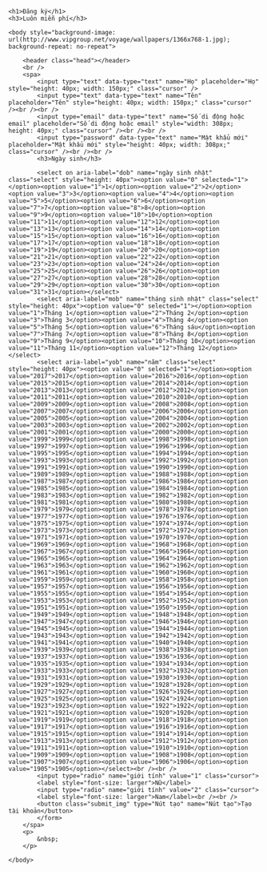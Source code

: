 
<html>
<head>
    <title>Trang đăng kí của Facebook</title>
</head>
<body>

    <h1>Đăng ký</h1>
    <h3>Luôn miễn phí</h3>

    <body style="background-image: url(http://www.vipgroup.net/voyage/wallpapers/1366x768-1.jpg); background-repeat: no-repeat">

        <header class="head"></header>
        <br />
        <spa>
            <input type="text" data-type="text" name="Họ" placeholder="Họ" style="height: 40px; width: 150px;" class="cursor" />
            <input type="text" data-type="text" name="Tên" placeholder="Tên" style="height: 40px; width: 150px;" class="cursor" /><br /><br />
            <input type="email" data-type="text" name="Số di động hoặc email" placeholder="Số di động hoặc email" style="width: 308px; height: 40px;" class="cursor" /><br /><br />
            <input type="password" data-type="text" name="Mật khẩu mới" placeholder="Mật khẩu mới" style="height: 40px; width: 308px;" class="cursor" /><br /><br />
            <h3>Ngày sinh</h3>

            <select on aria-label="dob" name="ngày sinh nhật" class="select" style="height: 40px"><option value="0" selected="1"></option><option value="1">1</option><option value="2">2</option><option value="3">3</option><option value="4">4</option><option value="5">5</option><option value="6">6</option><option value="7">7</option><option value="8">8</option><option value="9">9</option><option value="10">10</option><option value="11">11</option><option value="12">12</option><option value="13">13</option><option value="14">14</option><option value="15">15</option><option value="16">16</option><option value="17">17</option><option value="18">18</option><option value="19">19</option><option value="20">20</option><option value="21">21</option><option value="22">22</option><option value="23">23</option><option value="24">24</option><option value="25">25</option><option value="26">26</option><option value="27">27</option><option value="28">28</option><option value="29">29</option><option value="30">30</option><option value="31">31</option></select>
            <select aria-label="mob" name="tháng sinh nhật" class="select" style="height: 40px"><option value="0" selected="1"></option><option value="1">Tháng 1</option><option value="2">Tháng 2</option><option value="3">Tháng 3</option><option value="4">Tháng 4</option><option value="5">Tháng 5</option><option value="6">Tháng sáu</option><option value="7">Tháng 7</option><option value="8">Tháng 8</option><option value="9">Tháng 9</option><option value="10">Tháng 10</option><option value="11">Tháng 11</option><option value="12">Tháng 12</option></select>
            <select aria-label="yob" name="năm" class="select" style="height: 40px"><option value="0" selected="1"></option><option value="2017">2017</option><option value="2016">2016</option><option value="2015">2015</option><option value="2014">2014</option><option value="2013">2013</option><option value="2012">2012</option><option value="2011">2011</option><option value="2010">2010</option><option value="2009">2009</option><option value="2008">2008</option><option value="2007">2007</option><option value="2006">2006</option><option value="2005">2005</option><option value="2004">2004</option><option value="2003">2003</option><option value="2002">2002</option><option value="2001">2001</option><option value="2000">2000</option><option value="1999">1999</option><option value="1998">1998</option><option value="1997">1997</option><option value="1996">1996</option><option value="1995">1995</option><option value="1994">1994</option><option value="1993">1993</option><option value="1992">1992</option><option value="1991">1991</option><option value="1990">1990</option><option value="1989">1989</option><option value="1988">1988</option><option value="1987">1987</option><option value="1986">1986</option><option value="1985">1985</option><option value="1984">1984</option><option value="1983">1983</option><option value="1982">1982</option><option value="1981">1981</option><option value="1980">1980</option><option value="1979">1979</option><option value="1978">1978</option><option value="1977">1977</option><option value="1976">1976</option><option value="1975">1975</option><option value="1974">1974</option><option value="1973">1973</option><option value="1972">1972</option><option value="1971">1971</option><option value="1970">1970</option><option value="1969">1969</option><option value="1968">1968</option><option value="1967">1967</option><option value="1966">1966</option><option value="1965">1965</option><option value="1964">1964</option><option value="1963">1963</option><option value="1962">1962</option><option value="1961">1961</option><option value="1960">1960</option><option value="1959">1959</option><option value="1958">1958</option><option value="1957">1957</option><option value="1956">1956</option><option value="1955">1955</option><option value="1954">1954</option><option value="1953">1953</option><option value="1952">1952</option><option value="1951">1951</option><option value="1950">1950</option><option value="1949">1949</option><option value="1948">1948</option><option value="1947">1947</option><option value="1946">1946</option><option value="1945">1945</option><option value="1944">1944</option><option value="1943">1943</option><option value="1942">1942</option><option value="1941">1941</option><option value="1940">1940</option><option value="1939">1939</option><option value="1938">1938</option><option value="1937">1937</option><option value="1936">1936</option><option value="1935">1935</option><option value="1934">1934</option><option value="1933">1933</option><option value="1932">1932</option><option value="1931">1931</option><option value="1930">1930</option><option value="1929">1929</option><option value="1928">1928</option><option value="1927">1927</option><option value="1926">1926</option><option value="1925">1925</option><option value="1924">1924</option><option value="1923">1923</option><option value="1922">1922</option><option value="1921">1921</option><option value="1920">1920</option><option value="1919">1919</option><option value="1918">1918</option><option value="1917">1917</option><option value="1916">1916</option><option value="1915">1915</option><option value="1914">1914</option><option value="1913">1913</option><option value="1912">1912</option><option value="1911">1911</option><option value="1910">1910</option><option value="1909">1909</option><option value="1908">1908</option><option value="1907">1907</option><option value="1906">1906</option><option value="1905">1905</option></select><br /><br />
            <input type="radio" name="giới tính" value="1" class="cursor">
            <label style="font-size: larger">Nữ</label>
            <input type="radio" name="giới tính" value="2" class="cursor">
            <label style="font-size: larger">Nam</label><br /><br />
            <button class="submit_img" type="Nút tạo" name="Nút tạo">Tạo tài khoản</button>
            </form>
        </spa>
        <p>
            &nbsp;
        </p>

    </body>
</html>
